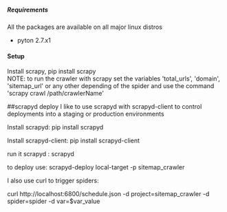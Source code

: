 ##### Requirements
All the packages are available on all major linux distros

* pyton 2.7.x1

#### Setup

Install scrapy, pip install scrapy  
NOTE: to run the crawler with scrapy set the variables 'total_urls', 'domain', 'sitemap_url' or any other depending of
the spider and use the command 'scrapy crawl /path/crawlerName'

##scrapyd deploy
I like to use scrapyd with scrapyd-client to control deployments into a staging or production environments

Install scrapyd:
pip install scrapyd

Install scrapyd-client:
pip install scrapyd-client

run it scrapyd : scrapyd

to deploy use: 
scrapyd-deploy local-target -p sitemap_crawler

I also use curl to trigger spiders:

curl http://localhost:6800/schedule.json -d project=sitemap_crawler -d spider=spider -d var=$var_value